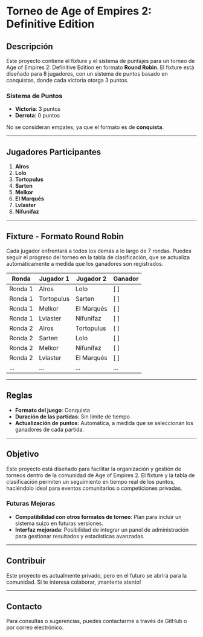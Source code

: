 # Torneo de Age of Empires 2: Definitive Edition

## Descripción
Este proyecto contiene el fixture y el sistema de puntajes para un torneo de Age of Empires 2: Definitive Edition en formato **Round Robin**. El fixture está diseñado para 8 jugadores, con un sistema de puntos basado en conquistas, donde cada victoria otorga 3 puntos.

### Sistema de Puntos
- **Victoria**: 3 puntos
- **Derrota**: 0 puntos

No se consideran empates, ya que el formato es de **conquista**.

---

## Jugadores Participantes

1. **Alros**
2. **Lolo**
3. **Tortopulus**
4. **Sarten**
5. **Melkor**
6. **El Marqués**
7. **Lvlaster**
8. **Nifunifaz**

---

## Fixture - Formato Round Robin

Cada jugador enfrentará a todos los demás a lo largo de 7 rondas. Puedes seguir el progreso del torneo en la tabla de clasificación, que se actualiza automáticamente a medida que los ganadores son registrados.

| Ronda | Jugador 1 | Jugador 2 | Ganador |
|-------|-----------|-----------|---------|
| Ronda 1 | Alros     | Lolo      | [ ] |
| Ronda 1 | Tortopulus| Sarten    | [ ] |
| Ronda 1 | Melkor    | El Marqués| [ ] |
| Ronda 1 | Lvlaster  | Nifunifaz | [ ] |
| Ronda 2 | Alros     | Tortopulus| [ ] |
| Ronda 2 | Sarten    | Lolo      | [ ] |
| Ronda 2 | Melkor    | Nifunifaz | [ ] |
| Ronda 2 | Lvlaster  | El Marqués| [ ] |
| ... | ... | ... | ... |

---

## Reglas

- **Formato del juego**: Conquista
- **Duración de las partidas**: Sin límite de tiempo
- **Actualización de puntos**: Automática, a medida que se seleccionan los ganadores de cada partida.
  
---

## Objetivo

Este proyecto está diseñado para facilitar la organización y gestión de torneos dentro de la comunidad de Age of Empires 2. El fixture y la tabla de clasificación permiten un seguimiento en tiempo real de los puntos, haciéndolo ideal para eventos comunitarios o competiciones privadas.

### Futuras Mejoras
- **Compatibilidad con otros formatos de torneo**: Plan para incluir un sistema suizo en futuras versiones.
- **Interfaz mejorada**: Posibilidad de integrar un panel de administración para gestionar resultados y estadísticas avanzadas.

---

## Contribuir

Este proyecto es actualmente privado, pero en el futuro se abrirá para la comunidad. Si te interesa colaborar, ¡mantente atento!

---

## Contacto

Para consultas o sugerencias, puedes contactarme a través de GitHub o por correo electrónico.
